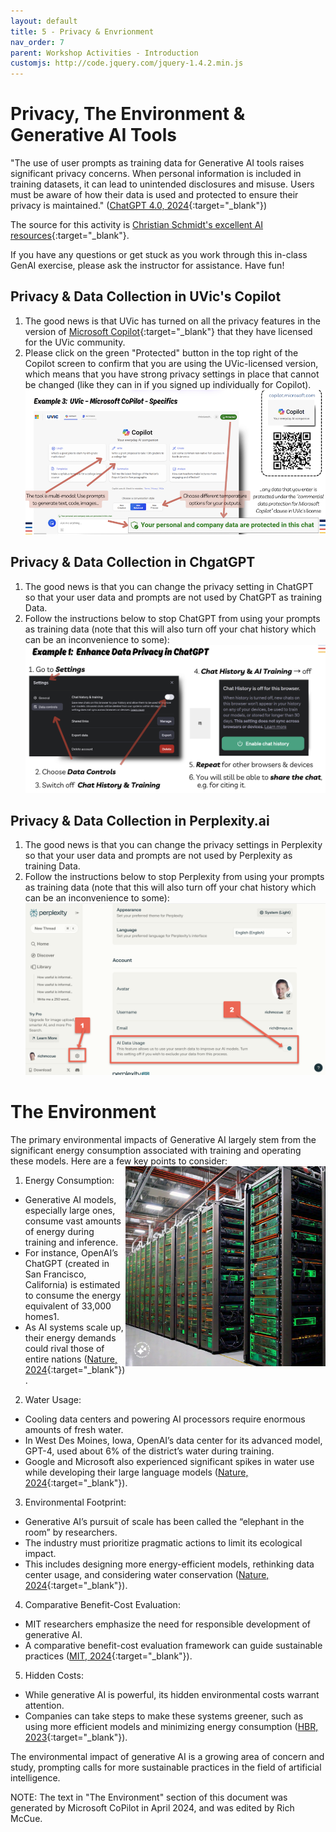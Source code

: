 ```yaml
---
layout: default
title: 5 - Privacy & Envrionment
nav_order: 7
parent: Workshop Activities - Introduction
customjs: http://code.jquery.com/jquery-1.4.2.min.js
---
```


# Privacy, The Environment & Generative AI Tools
"The use of user prompts as training data for Generative AI tools raises significant privacy concerns. When personal information is included in training datasets, it can lead to unintended disclosures and misuse. Users must be aware of how their data is used and protected to ensure their privacy is maintained." ([ChatGPT 4.0, 2024](https://chat.openai.com/share/f84eb3ac-b9be-435c-ae38-9676702a02f9){:target="_blank"})

The source for this activity is [Christian Schmidt's excellent AI resources](https://www.canva.com/design/DAF8EoHZ_kA/N4d3y1TPeF5LklU9sj6_YQ/edit){:target="_blank"}.

If you have any questions or get stuck as you work through this in-class GenAI exercise, please ask the instructor for assistance.  Have fun!

## Privacy & Data Collection in UVic's Copilot
1. The good news is that UVic has turned on all the privacy features in the version of [Microsoft Copilot](https://copilot.microsoft.com){:target="_blank"} that they have licensed for the UVic community.
2. Please click on the green "Protected" button in the top right of the Copilot screen to confirm that you are using the UVic-licensed version, which means that you have strong privacy settings in place that cannot be changed (like they can in if you signed up individually for Copilot).
<br><img src="images/5-copilot-privacy.png"  alt="Copilot privacy screenshot"><br>

## Privacy & Data Collection in ChgatGPT
1. The good news is that you can change the privacy setting in ChatGPT so that your user data and prompts are not used by ChatGPT as training Data.
2. Follow the instructions below to stop ChatGPT from using your prompts as training data (note that this will also turn off your chat history which can be an inconvenience to some):
<br><img src="images/5-chatgpt-privacy.png"  alt="ChatGPT privacy screenshot"><br>

## Privacy & Data Collection in Perplexity.ai
1. The good news is that you can change the privacy settings in Perplexity so that your user data and prompts are not used by Perplexity as training Data.
2. Follow the instructions below to stop Perplexity from using your prompts as training data (note that this will also turn off your chat history which can be an inconvenience to some):
<br><img src="images/5-perplexity-privacy.png"  alt="Perplexity privacy screenshot"><br>

# The Environment
The primary environmental impacts of Generative AI largely stem from the significant energy consumption associated with training and operating these models. Here are a few key points to consider:
<img src="images/5-server_farm.jpg" style="float:right;width:320px;" alt="An image of a row of computer servers.">
1. Energy Consumption:
- Generative AI models, especially large ones, consume vast amounts of energy during training and inference.
- For instance, OpenAI’s ChatGPT (created in San Francisco, California) is estimated to consume the energy equivalent of 33,000 homes1.
- As AI systems scale up, their energy demands could rival those of entire nations ([Nature, 2024](https://www.nature.com/articles/d41586-024-00478-x){:target="_blank"}).
2. Water Usage:
- Cooling data centers and powering AI processors require enormous amounts of fresh water.
- In West Des Moines, Iowa, OpenAI’s data center for its advanced model, GPT-4, used about 6% of the district’s water during training.
- Google and Microsoft also experienced significant spikes in water use while developing their large language models ([Nature, 2024](https://www.nature.com/articles/d41586-024-00478-x){:target="_blank"}).
3. Environmental Footprint:
- Generative AI’s pursuit of scale has been called the “elephant in the room” by researchers.
- The industry must prioritize pragmatic actions to limit its ecological impact.
- This includes designing more energy-efficient models, rethinking data center usage, and considering water conservation ([Nature, 2024](https://www.nature.com/articles/d41586-024-00478-x){:target="_blank"}).
4. Comparative Benefit-Cost Evaluation:
- MIT researchers emphasize the need for responsible development of generative AI.
- A comparative benefit-cost evaluation framework can guide sustainable practices ([MIT, 2024]([https://www.nature.com/articles/d41586-024-00478-x](https://impactclimate.mit.edu/2024/04/10/considering-the-environmental-impacts-of-generative-ai-to-spark-responsible-development/)){:target="_blank"}).
5. Hidden Costs:
- While generative AI is powerful, its hidden environmental costs warrant attention.
- Companies can take steps to make these systems greener, such as using more efficient models and minimizing energy consumption ([HBR, 2023]([https://www.nature.com/articles/d41586-024-00478-x](https://hbr.org/2023/07/how-to-make-generative-ai-greener)){:target="_blank"}).

The environmental impact of generative AI is a growing area of concern and study, prompting calls for more sustainable practices in the field of artificial intelligence.

NOTE: The text in "The Environment" section of this document was generated by Microsoft CoPilot in April 2024, and was edited by Rich McCue.
